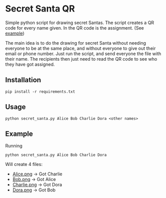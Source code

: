 # Secret Santa QR

Simple python script for drawing secret Santas.
The script creates a QR code for every name given.
In the QR code is the assignment. (See [example](#example))

The main idea is to do the drawing for secret Santa without needing everyone
to be at the same place, and without everyone to give out their email or phone number.
Just run the script, and send everyone the file with their name.
The recipients then just need to read the QR code to see who they have got assigned.

## Installation
```
pip install -r requirements.txt
```

## Usage
```
python secret_santa.py Alice Bob Charlie Dora <other names>
```

## Example
Running
```
python secret_santa.py Alice Bob Charlie Dora
```
Will create 4 files: 
- [Alice.png](./example/Alice.png) -> Got Charlie 
- [Bob.png](./example/Bob.png) -> Got Alice
- [Charlie.png](./example/Charlie.png) -> Got Dora
- [Dora.png](./example/Dora.png) -> Got Bob
